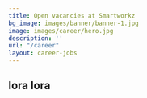 ```yaml
---
title: Open vacancies at Smartworkz
bg_image: images/banner/banner-1.jpg
image: images/career/hero.jpg
description: ''
url: "/career"
layout: career-jobs
---
```

## lora lora
